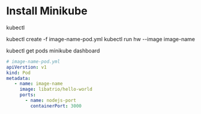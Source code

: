 
# Install Minikube



kubectl

kubectl create -f image-name-pod.yml
kubectl run hw --image image-name

kubectl get pods
minikube dashboard

```yaml
# image-name-pod.yml
apiVerstion: v1
kind: Pod
metadata:
   - name: image-name
     image: libatrio/hello-world
     ports:
       - name: nodejs-port
         containerPort: 3000
```
